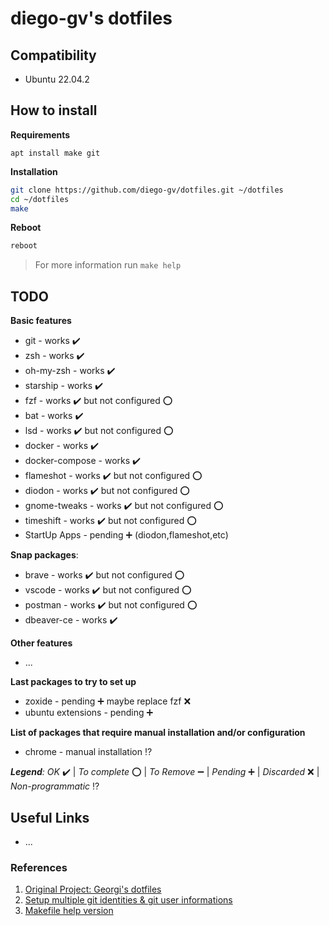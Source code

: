 # diego-gv's dotfiles

## Compatibility
- Ubuntu 22.04.2

## How to install

**Requirements**
```
apt install make git
```

**Installation**
```sh
git clone https://github.com/diego-gv/dotfiles.git ~/dotfiles
cd ~/dotfiles
make
```

**Reboot**
```sh
reboot
```

> For more information run `make help`

## TODO

**Basic features**
- git - works :heavy_check_mark:
- zsh - works :heavy_check_mark:
- oh-my-zsh - works :heavy_check_mark:
- starship - works :heavy_check_mark:
- fzf - works :heavy_check_mark: but not configured :o:
- bat - works :heavy_check_mark:
- lsd - works :heavy_check_mark: but not configured :o:
- docker - works :heavy_check_mark:
- docker-compose - works :heavy_check_mark:
- flameshot - works :heavy_check_mark: but not configured :o:
- diodon - works :heavy_check_mark: but not configured :o:
- gnome-tweaks - works :heavy_check_mark: but not configured :o:
- timeshift - works :heavy_check_mark: but not configured :o:
- StartUp Apps - pending :heavy_plus_sign: (diodon,flameshot,etc)

**Snap packages**:
- brave - works :heavy_check_mark: but not configured :o:
- vscode - works :heavy_check_mark: but not configured :o:
- postman - works :heavy_check_mark: but not configured :o:
- dbeaver-ce - works :heavy_check_mark:

**Other features**
- ...

**Last packages to try to set up**
- zoxide - pending :heavy_plus_sign: maybe replace fzf :x:
- ubuntu extensions - pending :heavy_plus_sign:

**List of packages that require manual installation and/or configuration**
- chrome - manual installation :interrobang:

_**Legend**:_ _OK_ :heavy_check_mark: | _To complete_ :o: | _To Remove_ :heavy_minus_sign: | _Pending_ :heavy_plus_sign: | _Discarded_ :x: | _Non-programmatic_ :interrobang:

## Useful Links

- ...

### References

1. [Original Project: Georgi's dotfiles](https://github.com/georgijd/dotfiles)
2. [Setup multiple git identities & git user informations](https://gist.github.com/bgauduch/06a8c4ec2fec8fef6354afe94358c89e)
3. [Makefile help version](https://gist.github.com/prwhite/8168133?permalink_comment_id=2833138#gistcomment-2833138)
